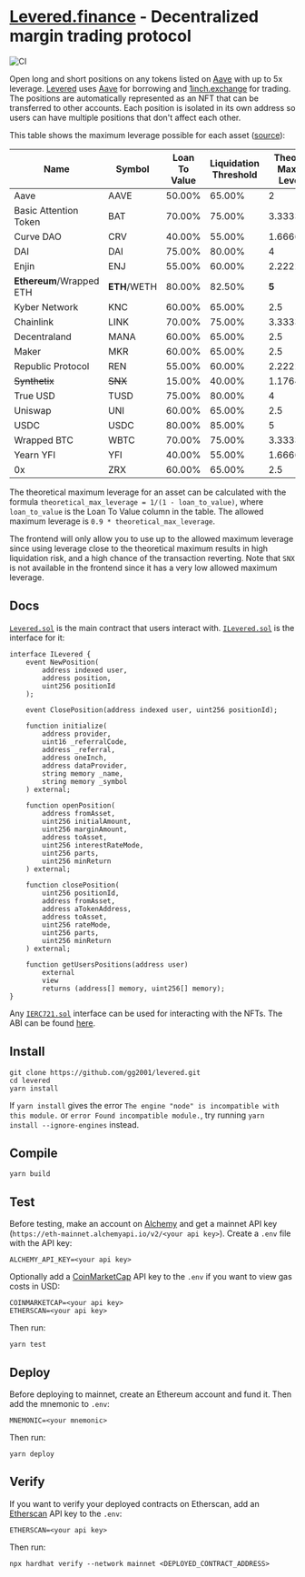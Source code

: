 # [Levered.finance](https://levered.finance/) - Decentralized margin trading protocol

![CI](https://github.com/gg2001/levered/workflows/CI/badge.svg)

Open long and short positions on any tokens listed on [Aave](https://aave.com/) with up to 5x leverage. [Levered](https://levered.finance/) uses [Aave](https://aave.com/) for borrowing and [1inch.exchange](https://1inch.exchange/) for trading. The positions are automatically represented as an NFT that can be transferred to other accounts. Each position is isolated in its own address so users can have multiple positions that don't affect each other.

This table shows the maximum leverage possible for each asset ([source](https://docs.aave.com/risk/asset-risk/risk-parameters)):

| Name                  | Symbol   | Loan To Value | Liquidation Threshold | Theoretical Maximum Leverage | Allowed Maximum Leverage |
| --------------------- | -------- | ------------- | --------------------- | ---------------- | ----------------
| Aave                  | AAVE     | 50.00%        | 65.00%                | 2                | 1.8
| Basic Attention Token | BAT      | 70.00%        | 75.00%                | 3.333333333      | 3
| Curve DAO             | CRV      | 40.00%        | 55.00%                | 1.666666667      | 1.5
| DAI                   | DAI      | 75.00%        | 80.00%                | 4                | 3.6
| Enjin                 | ENJ      | 55.00%        | 60.00%                | 2.222222222      | 2
| **Ethereum**/Wrapped ETH  | **ETH**/WETH | 80.00%        | 82.50%                | **5**                | **4.5**
| Kyber Network         | KNC      | 60.00%        | 65.00%                | 2.5              | 2.25
| Chainlink             | LINK     | 70.00%        | 75.00%                | 3.333333333      | 3
| Decentraland          | MANA     | 60.00%        | 65.00%                | 2.5              | 2.25
| Maker                 | MKR      | 60.00%        | 65.00%                | 2.5              | 2
| Republic Protocol     | REN      | 55.00%        | 60.00%                | 2.222222222      | 2
| ~~Synthetix~~             | ~~SNX~~      | 15.00%        | 40.00%                | 1.176470588      | 1.058
| True USD              | TUSD     | 75.00%        | 80.00%                | 4                | 3.6
| Uniswap               | UNI      | 60.00%        | 65.00%                | 2.5              | 2.25
| USDC                  | USDC     | 80.00%        | 85.00%                | 5                | 4.5
| Wrapped BTC           | WBTC     | 70.00%        | 75.00%                | 3.333333333      | 3
| Yearn YFI             | YFI      | 40.00%        | 55.00%                | 1.666666667      | 1.5
| 0x                    | ZRX      | 60.00%        | 65.00%                | 2.5              | 2.25

The theoretical maximum leverage for an asset can be calculated with the formula `theoretical_max_leverage = 1/(1 - loan_to_value)`, where `loan_to_value` is the Loan To Value column in the table. The allowed maximum leverage is `0.9 * theoretical_max_leverage`. 

The frontend will only allow you to use up to the allowed maximum leverage since using leverage close to the theoretical maximum results in high liquidation risk, and a high chance of the transaction reverting. Note that `SNX` is not available in the frontend since it has a very low allowed maximum leverage.

## Docs

[`Levered.sol`](https://github.com/gg2001/levered/blob/master/contracts/Levered.sol) is the main contract that users interact with. [`ILevered.sol`](https://github.com/gg2001/levered/blob/master/contracts/interfaces/ILevered.sol) is the interface for it:

```
interface ILevered {
    event NewPosition(
        address indexed user,
        address position,
        uint256 positionId
    );

    event ClosePosition(address indexed user, uint256 positionId);

    function initialize(
        address provider,
        uint16 _referralCode,
        address _referral,
        address oneInch,
        address dataProvider,
        string memory _name,
        string memory _symbol
    ) external;

    function openPosition(
        address fromAsset,
        uint256 initialAmount,
        uint256 marginAmount,
        address toAsset,
        uint256 interestRateMode,
        uint256 parts,
        uint256 minReturn
    ) external;

    function closePosition(
        uint256 positionId,
        address fromAsset,
        address aTokenAddress,
        address toAsset,
        uint256 rateMode,
        uint256 parts,
        uint256 minReturn
    ) external;

    function getUsersPositions(address user)
        external
        view
        returns (address[] memory, uint256[] memory);
}
```

Any [`IERC721.sol`](https://docs.openzeppelin.com/contracts/3.x/api/token/erc721#IERC721) interface can be used for interacting with the NFTs. The ABI can be found [here](https://github.com/gg2001/levered/blob/master/abi/contracts/Levered.sol/Levered.json).

## Install

```
git clone https://github.com/gg2001/levered.git
cd levered
yarn install
```

If `yarn install` gives the error `The engine "node" is incompatible with this module.` or `error Found incompatible module.`, try running `yarn install --ignore-engines` instead.

## Compile

```
yarn build
```

## Test

Before testing, make an account on [Alchemy](https://www.alchemyapi.io/) and get a mainnet API key (`https://eth-mainnet.alchemyapi.io/v2/<your api key>`). Create a `.env` file with the API key:

```
ALCHEMY_API_KEY=<your api key>
```

Optionally add a [CoinMarketCap](https://coinmarketcap.com/api/) API key to the `.env` if you want to view gas costs in USD:

```
COINMARKETCAP=<your api key>
ETHERSCAN=<your api key>
```

Then run:

```
yarn test
```

## Deploy

Before deploying to mainnet, create an Ethereum account and fund it. Then add the mnemonic to `.env`:

```
MNEMONIC=<your mnemonic>
```

Then run:

```
yarn deploy
```

## Verify

If you want to verify your deployed contracts on Etherscan, add an [Etherscan](https://etherscan.io/apis) API key to the `.env`:

```
ETHERSCAN=<your api key>
```

Then run:

```
npx hardhat verify --network mainnet <DEPLOYED_CONTRACT_ADDRESS>
```